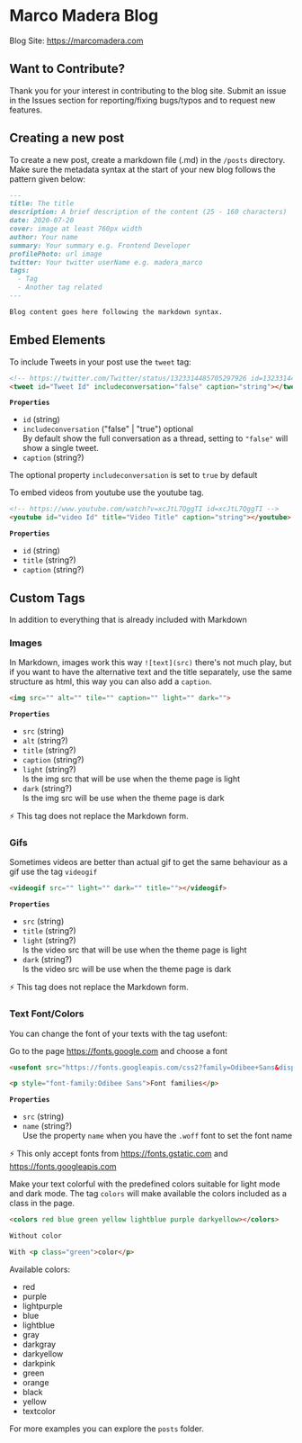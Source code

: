 # Marco Madera Blog

Blog Site: <https://marcomadera.com>

## **Want to Contribute?**

Thank you for your interest in contributing to the blog site. Submit an issue in the Issues section for reporting/fixing bugs/typos and to request new features.

## **Creating a new post**

To create a new post, create a markdown file (.md) in the `/posts` directory. Make sure the metadata syntax at the start of your new blog follows the pattern given below:

```md
---
title: The title
description: A brief description of the content (25 - 160 characters)
date: 2020-07-20
cover: image at least 760px width
author: Your name
summary: Your summary e.g. Frontend Developer
profilePhoto: url image
twitter: Your twitter userName e.g. madera_marco
tags:
  - Tag
  - Another tag related
---

Blog content goes here following the markdown syntax.
```

## **Embed Elements**

To include Tweets in your post use the `tweet` tag:

```html
<!-- https://twitter.com/Twitter/status/1323314485705297926 id=1323314485705297926 -->
<tweet id="Tweet Id" includeconversation="false" caption="string"></tweet>
```

**`Properties`**

- `id` (string)
- `includeconversation` ("false" | "true") optional\
  By default show the full conversation as a thread, setting to `"false"` will show a single tweet.
- `caption` (string?)

The optional property `includeconversation` is set to `true` by default

To embed videos from youtube use the youtube tag.

```html
<!-- https://www.youtube.com/watch?v=xcJtL7QggTI id=xcJtL7QggTI -->
<youtube id="video Id" title="Video Title" caption="string"></youtube>
```

**`Properties`**

- `id` (string)
- `title` (string?)
- `caption` (string?)

## **Custom Tags**

In addition to everything that is already included with Markdown

### **Images**

In Markdown, images work this way `![text](src)` there's not much play, but if you want to have the alternative text and the title separately, use the same structure as html, this way you can also add a `caption`.

```html
<img src="" alt="" tile="" caption="" light="" dark="">
```

**`Properties`**

- `src` (string)
- `alt` (string?)
- `title` (string?)
- `caption` (string?)
- `light` (string?)\
  Is the img src that will be use when the theme page is light
- `dark` (string?)\
  Is the img src will be use when the theme page is dark

⚡ This tag does not replace the Markdown form.

### **Gifs**

Sometimes videos are better than actual gif to get the same behaviour as a gif use the tag `videogif`

```html
<videogif src="" light="" dark="" title=""></videogif>
```

**`Properties`**

- `src` (string)
- `title` (string?)
- `light` (string?)\
  Is the video src that will be use when the theme page is light
- `dark` (string?)\
  Is the video src will be use when the theme page is dark

⚡ This tag does not replace the Markdown form.

### **Text Font/Colors**

You can change the font of your texts with the tag usefont:

Go to the page <https://fonts.google.com> and choose a font

```html
<usefont src="https://fonts.googleapis.com/css2?family=Odibee+Sans&display=swap"></usefont>

<p style="font-family:Odibee Sans">Font families</p>
```

**`Properties`**

- `src` (string)
- `name` (string?)\
  Use the property `name` when you have the `.woff` font to set the font name

⚡ This only accept fonts from <https://fonts.gstatic.com> and <https://fonts.googleapis.com>

Make your text colorful with the predefined colors suitable for light mode and dark mode. The tag `colors` will make available the colors included as a class in the page.

```html
<colors red blue green yellow lightblue purple darkyellow></colors>

Without color

With <p class="green">color</p>
```

Available colors:

- red
- purple
- lightpurple
- blue
- lightblue
- gray
- darkgray
- darkyellow
- darkpink
- green
- orange
- black
- yellow
- textcolor

For more examples you can explore the `posts` folder.
